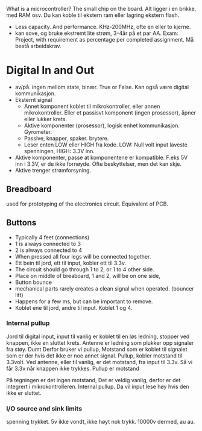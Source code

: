 What is a microcontroller?
The small chip on the board. 
Alt ligger i en brikke, med RAM osv. Du kan koble til ekstern ram eller lagring ekstern flash. 
- Less capacity. And performance.  KHz-200MHz, ofte en eller to kjerne.
- kan sove, og bruke ekstremt lite strøm, 3-4år på et par AA. 
Exam: Project, with requirement as percentage per completed assignment. Må bestå arbeidskrav.

# Digital In and Out
- av/på. ingen mellom state, binær. True or False. Kan også være digital kommunikasjon. 
- Eksternt signal
	- Annet komponent koblet til mikrokontroller, eller annen mikrokontroller. Eller et passisvt komponent (ingen prosessor), åpner eller lukker krets. 
	- Aktive komponenter (prosessor), logisk enhet kommunikasjon. Gyrometer. 
	- Passive, knapper, spaker. brytere. 
	- Leser enten LOW eller HIGH fra kode. LOW: Null volt input laveste spenningen, HIGH: 3.3V inn. 
- Aktive komponenter, passe at komponentene er kompatible. F.eks 5V inn i 3.3V, er de ikke fornøyde. Ofte beskyttelser, men det kan skje. 
- Aktive trenger strømforsyning.

## Breadboard
used for prototyping of the electronics circuit.
Equivalent of PCB. 
## Buttons
- Typically 4 feet (connections)
- 1 is always connected to 3
- 2 is always connected to 4
- When pressed all four legs will be connected together.
- Ett bein til jord, ett til input, kobler ett til 3.3v. 
- The circuit should go through 1 to 2, or 1 to 4 other side. 
- Place on middle of breaboard, 1 and 2, will be on one side, 
- Button bounce
- mechanical parts rarely creates a clean signal when operated. (bouncer litt)
- Happens for a few ms, but can be important to remove.
- Koblet ene til jord, andre til input. Koblet 1 og 4. 
### Internal pullup
Jord til digital input, input til vanlig er koblet til en løs ledning, stopper ved knappen, ikke en sluttet krets. Antenne er ledning som plukker opp signaler fra støy. Dumt
Derfor bruker vi pullup,
Motstand som er koblet til signalet som er der hvis det ikke er noe annet signal.
Pullup, kobler motstand til 3.3volt. Ved antenne, eller til vanlig, er det motstand, fra input til 3.3v. Så vi får 3.3v når knappen ikke trykkes. Pullup er motstand

På tegningen er det ingen motstand, Det er veldig vanlig, derfor er det integrert i mikrokontrolleren. Internal pullup. Da vil input lese høy hvis den ikke er sluttet. 

### I/O source and sink limits
spenning trykket. 
5v ikke vondt, ikke høyt nok trykk. 10000v dermed, au au.

